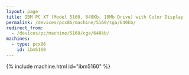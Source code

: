 ```yaml
---
layout: page
title: IBM PC XT (Model 5160, 640Kb, 10Mb Drive) with Color Display
permalink: /devices/pcx86/machine/5160/cga/640kb/
redirect_from:
  - /devices/pc/machine/5160/cga/640kb/
machines:
  - type: pcx86
    id: ibm5160
---
```


{% include machine.html id="ibm5160" %}

